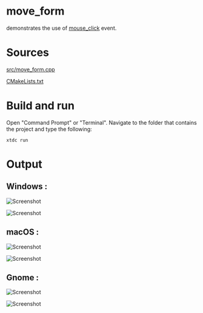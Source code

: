 # move_form

demonstrates the use of [mouse_click](../../../../src/xtd_forms/include/xtd/forms/control.hpp) event.

# Sources

[src/move_form.cpp](src/move_form.cpp)

[CMakeLists.txt](CMakeLists.txt)

# Build and run

Open "Command Prompt" or "Terminal". Navigate to the folder that contains the project and type the following:

```shell
xtdc run
```

# Output

## Windows :

![Screenshot](../../../../docs/pictures/examples/move_form_w.png)

![Screenshot](../../../../docs/pictures/examples/move_form_wd.png)

## macOS :

![Screenshot](../../../../docs/pictures/examples/move_form_m.png)

![Screenshot](../../../../docs/pictures/examples/move_form_md.png)

## Gnome :

![Screenshot](../../../../docs/pictures/examples/move_form_g.png)

![Screenshot](../../../../docs/pictures/examples/move_form_gd.png)
